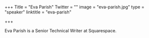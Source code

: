 +++
Title = "Eva Parish"
Twitter = ""
image = "eva-parish.jpg"
type = "speaker"
linktitle = "eva-parish"

+++

Eva Parish is a Senior Technical Writer at Squarespace.
